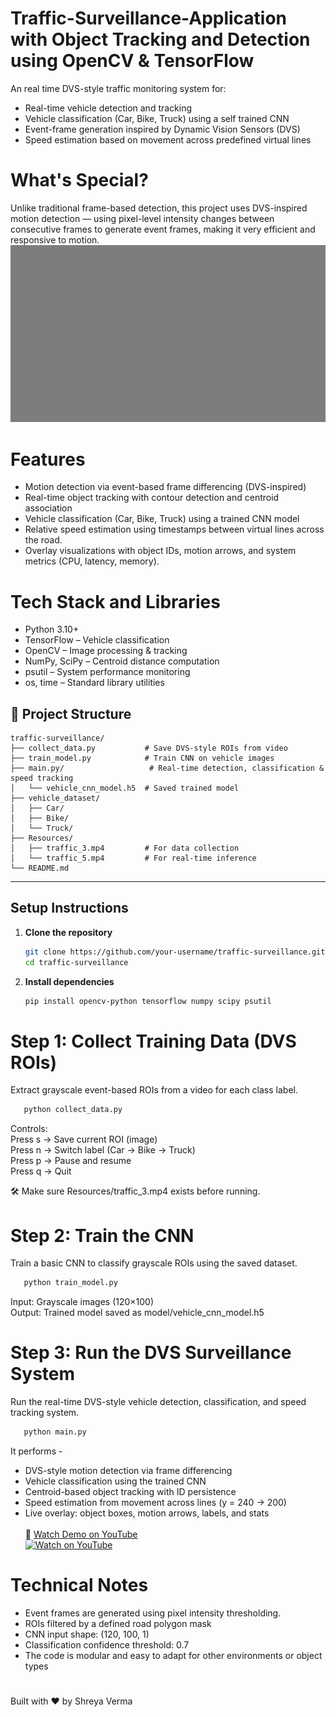 # Traffic-Surveillance-Application with Object Tracking and Detection using OpenCV & TensorFlow

An real time DVS-style traffic monitoring system for:
- Real-time vehicle detection and tracking
- Vehicle classification (Car, Bike, Truck) using a self trained CNN
- Event-frame generation inspired by Dynamic Vision Sensors (DVS)
- Speed estimation based on movement across predefined virtual lines

# What's Special?
Unlike traditional frame-based detection, this project uses DVS-inspired motion detection — using pixel-level intensity changes between consecutive frames to generate event frames, making it very efficient and responsive to motion.
![Traffic Surveillance Demo](vehicle_dataset/outputdvs.gif)
# Features
- Motion detection via event-based frame differencing (DVS-inspired)
- Real-time object tracking with contour detection and centroid association
- Vehicle classification (Car, Bike, Truck) using a trained CNN model
- Relative speed estimation using timestamps between virtual lines across the road.
- Overlay visualizations with object IDs, motion arrows, and system metrics (CPU, latency, memory).

# Tech Stack and Libraries
- Python 3.10+
- TensorFlow – Vehicle classification
- OpenCV – Image processing & tracking
- NumPy, SciPy – Centroid distance computation
- psutil – System performance monitoring
- os, time – Standard library utilities

## 📁 Project Structure

```
traffic-surveillance/
├── collect_data.py           # Save DVS-style ROIs from video
├── train_model.py            # Train CNN on vehicle images
├── main.py/                   # Real-time detection, classification & speed tracking
│   └── vehicle_cnn_model.h5  # Saved trained model
├── vehicle_dataset/
│   ├── Car/
│   ├── Bike/
│   └── Truck/
├── Resources/
│   ├── traffic_3.mp4         # For data collection
│   └── traffic_5.mp4         # For real-time inference
└── README.md  
```

---

##  Setup Instructions

1. **Clone the repository**  
   ```bash
   git clone https://github.com/your-username/traffic-surveillance.git
   cd traffic-surveillance
   ```

2. **Install dependencies**  
   ```bash
   pip install opencv-python tensorflow numpy scipy psutil
   ```

# Step 1: Collect Training Data (DVS ROIs) 
Extract grayscale event-based ROIs from a video for each class label.
```bash
   python collect_data.py
   ```
Controls:<br>
Press s → Save current ROI (image)<br>
Press n → Switch label (Car → Bike → Truck)<br>
Press p → Pause and resume<br>
Press q → Quit<br>

🛠 Make sure Resources/traffic_3.mp4 exists before running.

# Step 2: Train the CNN
Train a basic CNN to classify grayscale ROIs using the saved dataset.
```bash
   python train_model.py
   ```
Input: Grayscale images (120×100)<br>
Output: Trained model saved as model/vehicle_cnn_model.h5

# Step 3: Run the DVS Surveillance System
Run the real-time DVS-style vehicle detection, classification, and speed tracking system.
```bash
   python main.py
   ```
It performs -
- DVS-style motion detection via frame differencing
- Vehicle classification using the trained CNN
- Centroid-based object tracking with ID persistence
- Speed estimation from movement across lines (y = 240 → 200)
- Live overlay: object boxes, motion arrows, labels, and stats<br><br>
🎥 [Watch Demo on YouTube](https://www.youtube.com/watch?v=gfwfUKGAxAM)<br>
  [![Watch on YouTube](https://img.youtube.com/vi/gfwfUKGAxAM/0.jpg)](https://www.youtube.com/watch?v=gfwfUKGAxAM)

# Technical Notes
- Event frames are generated using pixel intensity thresholding.
- ROIs filtered by a defined road polygon mask
- CNN input shape: (120, 100, 1)
- Classification confidence threshold: 0.7
- The code is modular and easy to adapt for other environments or object types

#
Built with ❤️ by Shreya Verma
